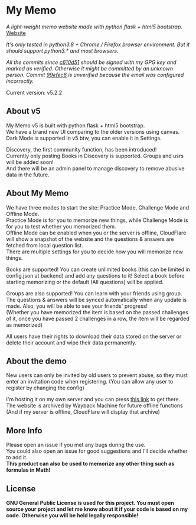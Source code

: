 # My Memo
*A light-weight memo website made with python flask + html5 bootstrap.*  
[Website](https://memo.charles14.xyz/)

*It's only tested in python3.8 + Chrome / Firefox browser environment. But it should support python3.\* and most browsers.*

*All the commits since [c610d51](https://github.com/Charles-1414/MyMemo/commit/c610d51cc357b7f0841de62ff77157f93ed986fa) should be signed with my GPG key and marked as verified. Otherwise it might be committed by an unknown person. Commit [99efec8](https://github.com/Charles-1414/MyMemo/commit/99efec8dc9d3e4976c61f17764869a84df50722e) is unverified because the email was configured incorrectly.*

Current version: v5.2.2  

## About v5  

My Memo v5 is built with python flask + html5 bootstrap.  
We have a brand new UI comparing to the older versions using canvas.  
Dark Mode is supported in v5 btw, you can enable it in Settings.  

Discovery, the first community function, has been introduced!  
Currently only posting Books in Discovery is supported. Groups and usrs will be added soon!  
And there will be an admin panel to manage discovery to remove abusive data in the future.  

## About My Memo

We have three modes to start the site: Practice Mode, Challenge Mode and Offline Mode.  
Practice Mode is for you to memorize new things, while Challenge Mode is for you to test whether you memorized them.  
Offline Mode can be enabled when you or the server is offline, CloudFlare will show a snapshot of the website and the questions & answers are fetched from local question list.  
There are multiple settings for you to decide how you will memorize new things.  

Books are supported! You can create unlimited books (this can be limited in config.json at backend) and add any questions to it! Select a book before starting memorizing or the default (All questions) will be applied.

Groups are also supported! You can learn with your friends using group. The questions & answers will be synced automatically when any update is made. Also, you will be able to see your friends' progress!  
(Whether you have memorized the item is based on the passed challenges of it, once you have passed 2 challenges in a row, the item will be regarded as memorized)  

All users have their rights to download their data stored on the server or delete their account and wipe their data permanently.  

## About the demo

New users can only be invited by old users to prevent abuse, so they must enter an invitation code when registering. (You can allow any user to register by changing the config)  

I'm hosting it on my own server and you can press [this link](https://memo.charles14.xyz/) to get there.  
The website is archived by Wayback Machine for future offline functions (And if my server is offline, CloudFlare will display that archive)

## More Info

Please open an issue if you met any bugs during the use.  
You could also open an issue for good suggestions and I'll decide whether to add it.  
**This product can also be used to memorize any other thing such as formulas in Math!**

## License

**GNU General Public License is used for this project. You must open source your project and let me know about it if your code is based on my code. Otherwise you will be held legally responsible!**
